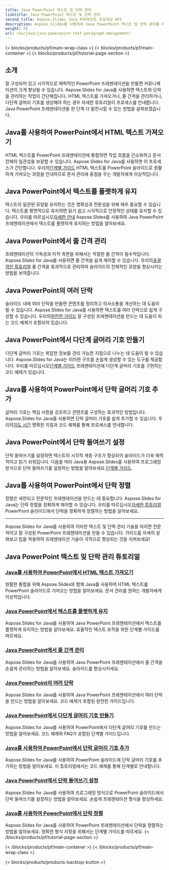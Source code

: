 ```yaml
---
title: Java PowerPoint 텍스트 및 단락 관리
linktitle: Java PowerPoint 텍스트 및 단락 관리
second_title: Aspose.Slides Java 파워포인트 프로세싱 API
description: Aspose.Slides를 사용하여 Java PowerPoint 텍스트 및 단락 관리를 마스터하세요. HTML 텍스트 가져오기, 줄 간격 관리, 글머리 기호 만들기, 단락 정렬 방법을 알아보세요.
weight: 26
url: /ko/java/java-powerpoint-text-paragraph-management/
---
```


{< blocks/products/pf/main-wrap-class >}
{< blocks/products/pf/main-container >}
{< blocks/products/pf/tutorial-page-section >}

## 소개

잘 구성되어 있고 시각적으로 매력적인 PowerPoint 프레젠테이션을 만들면 커뮤니케이션이 크게 향상될 수 있습니다. Aspose.Slides for Java를 사용하면 텍스트와 단락을 관리하는 작업이 간단해집니다. HTML 텍스트를 가져오거나, 줄 간격을 관리하거나, 다단계 글머리 기호를 생성해야 하는 경우 자세한 튜토리얼이 프로세스를 안내합니다. Java PowerPoint 프레젠테이션을 한 단계 더 발전시킬 수 있는 방법을 살펴보겠습니다.

## Java를 사용하여 PowerPoint에서 HTML 텍스트 가져오기
 HTML 텍스트를 PowerPoint 프레젠테이션에 통합하면 작업 흐름을 간소화하고 문서 전체의 일관성을 보장할 수 있습니다. Aspose.Slides for Java를 사용하면 이 프로세스가 간단합니다. 우리의[단계별 가이드](./import-html-text-powerpoint-java/) HTML 텍스트를 PowerPoint 슬라이드로 원활하게 가져오는 과정을 안내하므로 문서 관리에 중점을 두는 개발자에게 이상적입니다.

## Java PowerPoint에서 텍스트를 플랫하게 유지
텍스트의 일관된 모양을 유지하는 것은 명확성과 전문성을 위해 매우 중요할 수 있습니다. 텍스트를 평면적으로 유지하면 읽기 쉽고 시각적으로 안정적인 상태를 유지할 수 있습니다. 우리를 따르십시오[자세한 안내](./keep-text-flat-java-powerpoint/) Aspose.Slides를 사용하여 Java PowerPoint 프레젠테이션에서 텍스트를 플랫하게 유지하는 방법을 알아보세요.

## Java PowerPoint에서 줄 간격 관리
 프레젠테이션의 가독성과 미적 측면을 위해서는 적절한 줄 간격이 필수적입니다. Aspose.Slides for Java를 사용하면 줄 간격을 쉽게 제어할 수 있습니다. 우리의[포괄적인 튜토리얼](./manage-line-spacing-java-powerpoint/) 줄 간격을 효과적으로 관리하여 슬라이드의 전체적인 모양을 향상시키는 방법을 보여줍니다.

## Java PowerPoint의 여러 단락
 슬라이드 내에 여러 단락을 만들면 콘텐츠를 정리하고 의사소통을 개선하는 데 도움이 될 수 있습니다. Aspose.Slides for Java를 사용하면 텍스트를 여러 단락으로 쉽게 구성할 수 있습니다. 우리의[완전한 가이드](./multiple-paragraphs-java-powerpoint/) 잘 구성된 프레젠테이션을 만드는 데 도움이 되는 코드 예제가 포함되어 있습니다.

## Java PowerPoint에서 다단계 글머리 기호 만들기
다단계 글머리 기호는 복잡한 정보를 관리 가능한 지점으로 나누는 데 도움이 될 수 있습니다. Aspose.Slides for Java는 이러한 구조를 손쉽게 생성할 수 있는 도구를 제공합니다. 우리를 따르십시오[단계별 가이드](./create-multilevel-bullets-java-powerpoint/) 프레젠테이션에 다단계 글머리 기호를 구현하는 코드 예제가 있습니다.

## Java를 사용하여 PowerPoint에서 단락 글머리 기호 추가
 글머리 기호는 핵심 사항을 강조하고 콘텐츠를 구성하는 효과적인 방법입니다. Aspose.Slides for Java를 사용하면 단락 글머리 기호를 쉽게 추가할 수 있습니다. 우리의[지도 시간](./add-paragraph-bullets-powerpoint-java/) 명확한 지침과 코드 예제를 통해 프로세스를 안내합니다.

## Java PowerPoint에서 단락 들여쓰기 설정
 단락 들여쓰기를 설정하면 텍스트의 시각적 계층 구조가 향상되어 슬라이드가 더욱 매력적이고 읽기 쉬워집니다. 다음을 따라 Java용 Aspose.Slides를 사용하여 프로그래밍 방식으로 단락 들여쓰기를 설정하는 방법을 알아보세요.[단계별 가이드](./set-paragraph-indent-java-powerpoint/).

## Java를 사용하여 PowerPoint에서 단락 정렬
정렬은 세련되고 전문적인 프레젠테이션을 만드는 데 중요합니다. Aspose.Slides for Java는 단락 정렬을 정확하게 제어할 수 있습니다. 우리를 따르십시오[자세한 튜토리얼](./align-paragraphs-powerpoint-java/) PowerPoint 슬라이드에서 단락을 정확하게 정렬하는 방법을 알아보세요.

---

Aspose.Slides for Java를 사용하여 이러한 텍스트 및 단락 관리 기술을 익히면 전문적이고 잘 구성된 PowerPoint 프레젠테이션을 만들 수 있습니다. 가이드를 자세히 살펴보고 팁을 적용하여 프레젠테이션 기술이 극적으로 향상되는 것을 지켜보세요!
## Java PowerPoint 텍스트 및 단락 관리 튜토리얼
### [Java를 사용하여 PowerPoint에서 HTML 텍스트 가져오기](./import-html-text-powerpoint-java/)
원활한 통합을 위해 Aspose.Slides와 함께 Java를 사용하여 HTML 텍스트를 PowerPoint 슬라이드로 가져오는 방법을 알아보세요. 문서 관리를 원하는 개발자에게 이상적입니다.
### [Java PowerPoint에서 텍스트를 플랫하게 유지](./keep-text-flat-java-powerpoint/)
Aspose.Slides for Java를 사용하여 Java PowerPoint 프레젠테이션에서 텍스트를 플랫하게 유지하는 방법을 알아보세요. 효율적인 텍스트 조작을 위한 단계별 가이드를 따르세요.
### [Java PowerPoint에서 줄 간격 관리](./manage-line-spacing-java-powerpoint/)
Aspose.Slides for Java를 사용하여 Java PowerPoint 프레젠테이션에서 줄 간격을 손쉽게 관리하는 방법을 알아보세요. 슬라이드를 향상시키세요.
### [Java PowerPoint의 여러 단락](./multiple-paragraphs-java-powerpoint/)
Aspose.Slides for Java를 사용하여 Java PowerPoint 프레젠테이션에서 여러 단락을 만드는 방법을 알아보세요. 코드 예제가 포함된 완전한 가이드입니다.
### [Java PowerPoint에서 다단계 글머리 기호 만들기](./create-multilevel-bullets-java-powerpoint/)
Aspose.Slides for Java를 사용하여 PowerPoint에서 다단계 글머리 기호를 만드는 방법을 알아보세요. 코드 예제와 FAQ가 포함된 단계별 가이드입니다.
### [Java를 사용하여 PowerPoint에서 단락 글머리 기호 추가](./add-paragraph-bullets-powerpoint-java/)
Aspose.Slides for Java를 사용하여 PowerPoint 슬라이드에 단락 글머리 기호를 추가하는 방법을 알아보세요. 이 튜토리얼에서는 코드 예제를 통해 단계별로 안내합니다.
### [Java PowerPoint에서 단락 들여쓰기 설정](./set-paragraph-indent-java-powerpoint/)
Aspose.Slides for Java를 사용하여 프로그래밍 방식으로 PowerPoint 슬라이드에서 단락 들여쓰기를 설정하는 방법을 알아보세요. 손쉽게 프레젠테이션 형식을 향상하세요.
### [Java를 사용하여 PowerPoint에서 단락 정렬](./align-paragraphs-powerpoint-java/)
Aspose.Slides for Java를 사용하여 PowerPoint 프레젠테이션에서 단락을 정렬하는 방법을 알아보세요. 정확한 형식 지정을 위해서는 단계별 가이드를 따르세요.
{< /blocks/products/pf/tutorial-page-section >}

{< /blocks/products/pf/main-container >}
{< /blocks/products/pf/main-wrap-class >}

{< blocks/products/products-backtop-button >}
